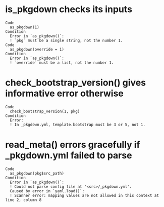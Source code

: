 # is_pkgdown checks its inputs

    Code
      as_pkgdown(1)
    Condition
      Error in `as_pkgdown()`:
      ! `pkg` must be a single string, not the number 1.
    Code
      as_pkgdown(override = 1)
    Condition
      Error in `as_pkgdown()`:
      ! `override` must be a list, not the number 1.

# check_bootstrap_version() gives informative error otherwise

    Code
      check_bootstrap_version(1, pkg)
    Condition
      Error:
      ! In _pkgdown.yml, template.bootstrap must be 3 or 5, not 1.

# read_meta() errors gracefully if _pkgdown.yml failed to parse

    Code
      as_pkgdown(pkg$src_path)
    Condition
      Error in `as_pkgdown()`:
      ! Could not parse config file at '<src>/_pkgdown.yml'.
      Caused by error in `yaml.load()`:
      ! Scanner error: mapping values are not allowed in this context at line 2, column 8

